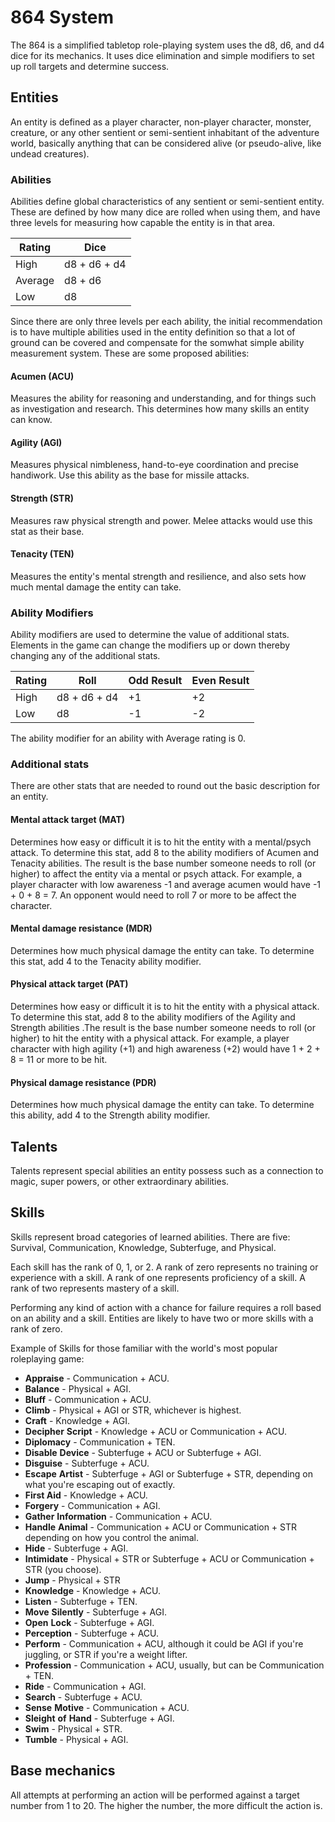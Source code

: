 # 864 System
The 864 is a simplified tabletop role-playing system uses the d8, d6, and d4 dice for its mechanics. It uses dice elimination and simple modifiers to set up roll targets and determine success.

## Entities
An entity is defined as a player character, non-player character, monster, creature, or any other sentient or semi-sentient inhabitant of the adventure world, basically anything that can be considered alive (or pseudo-alive, like undead creatures).

### Abilities
Abilities define global characteristics of any sentient or semi-sentient entity. These are defined by how many dice are rolled when using them, and have three levels for measuring how capable the entity is in that area.

| Rating  | Dice         |
|---------|--------------|
| High    | d8 + d6 + d4 |
| Average | d8 + d6      |
| Low     | d8           |

Since there are only three levels per each ability, the initial recommendation is to have multiple abilities used in the entity definition so that a lot of ground can be covered and compensate for the somwhat simple ability measurement system. These are some proposed abilities:

#### Acumen (ACU)
Measures the ability for reasoning and understanding, and for things such as investigation and research. This determines how many skills an entity can know.

#### Agility (AGI)
Measures physical nimbleness, hand-to-eye coordination and precise handiwork. Use this ability as the base for missile attacks.

#### Strength (STR)
Measures raw physical strength and power. Melee attacks would use this stat as their base.

#### Tenacity (TEN)

Measures the entity's mental strength and resilience, and also sets how much mental damage the entity can take.

### Ability Modifiers

Ability modifiers are used to determine the value of additional stats. Elements in the game can change the modifiers up or down thereby changing any of the additional stats. 

| Rating | Roll         | Odd Result | Even Result |
| ------ | ------------ | ---------- | ----------- |
| High   | d8 + d6 + d4 | +1         | +2          |
| Low    | d8           | -1         | -2          |

The ability modifier for an ability with Average rating is 0.

### Additional stats

There are other stats that are needed to round out the basic description for an entity.

#### Mental attack target (MAT)
Determines how easy or difficult it is to hit the entity with a mental/psych attack. To determine this stat, add 8 to the ability modifiers of Acumen and Tenacity abilities. The result is the base number someone needs to roll (or higher) to affect the entity via a mental or psych attack. For example, a player character with low awareness -1 and average acumen would have -1 + 0 + 8 = 7. An opponent would need to roll 7 or more to be affect the character.

#### Mental damage resistance (MDR)
Determines how much physical damage the entity can take. To determine this stat, add 4 to the Tenacity ability modifier.

#### Physical attack target (PAT)
Determines how easy or difficult it is to hit the entity with a physical attack. To determine this stat, add 8 to the ability modifiers of the Agility and Strength abilities .The result is the base number someone needs to roll (or higher) to hit the entity with a physical attack. For example, a player character with high agility (+1) and high awareness (+2) would have 1 + 2 + 8 = 11 or more to be hit.

#### Physical damage resistance (PDR)
Determines how much physical damage the entity can take. To determine this ability, add 4 to the Strength ability modifier.

## Talents

Talents represent special abilities an entity possess such as a connection to magic, super powers, or other extraordinary abilities.

## Skills

Skills represent broad categories of learned abilities. There are five: Survival, Communication, Knowledge, Subterfuge, and Physical. 

Each skill has the rank of 0, 1, or 2. A rank of zero represents no training or experience with a skill. A rank of one represents proficiency of a skill. A rank of two represents mastery of a skill.

Performing any kind of action with a chance for failure requires a roll based on an ability and a skill. Entities are likely to have two or more skills with a rank of zero.

Example of Skills for those familiar with the world's most popular roleplaying game: 

- **Appraise** - Communication + ACU.
- **Balance** - Physical + AGI.
- **Bluff** - Communication + ACU.
- **Climb** - Physical + AGI or STR, whichever is highest.
- **Craft** - Knowledge + AGI.
- **Decipher** **Script** - Knowledge + ACU or Communication + ACU.
- **Diplomacy** - Communication + TEN.
- **Disable** **Device** - Subterfuge + ACU or Subterfuge + AGI.
- **Disguise** - Subterfuge + ACU.
- **Escape** **Artist** - Subterfuge + AGI or Subterfuge + STR, depending on what you're escaping out of exactly.
- **First Aid** - Knowledge + ACU.
- **Forgery** - Communication + AGI.
- **Gather** **Information** - Communication + ACU.
- **Handle** **Animal** - Communication + ACU or Communication + STR depending on how you control the animal.
- **Hide** - Subterfuge + AGI.
- **Intimidate** - Physical + STR or Subterfuge + ACU or Communication + STR (you choose).
- **Jump** - Physical + STR
- **Knowledge** - Knowledge + ACU.
- **Listen** - Subterfuge + TEN.
- **Move** **Silently** - Subterfuge + AGI.
- **Open** **Lock** - Subterfuge + AGI.
- **Perception** - Subterfuge + ACU.
- **Perform** - Communication + ACU, although it could be AGI if you're juggling, or STR if you're a weight lifter.
- **Profession** - Communication + ACU, usually, but can be Communication + TEN.
- **Ride** - Communication + AGI.
- **Search** - Subterfuge + ACU.
- **Sense** **Motive** - Communication + ACU.
- **Sleight** **of** **Hand** - Subterfuge + AGI.
- **Swim** - Physical + STR.
- **Tumble** - Physical + AGI.

## Base mechanics

All attempts at performing an action will be performed against a target number from 1 to 20. The higher the number, the more difficult the action is.
